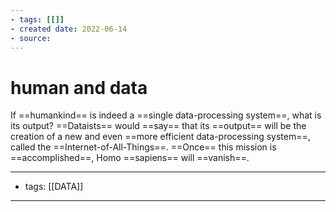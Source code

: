 ```yaml
---
- tags: [[]]
- created date: 2022-06-14
- source: 
---
```


# human and data

If ==humankind== is indeed a ==single data-processing system==, what is its output? ==Dataists== would ==say== that its ==output== will be the creation of a new and even ==more efficient data-processing system==, called the ==Internet-of-All-Things==. ==Once== this mission is ==accomplished==, Homo ==sapiens== will ==vanish==.

---
- tags: [[DATA]]
---